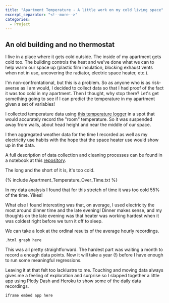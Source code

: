 ```yaml
---
title: "Apartment Temperature - A little work on my cold living space"
excerpt_separator: "<!--more-->"
categories: 
  - Project
---
```




## An old building and no thermostat

I live in a place where it gets cold outside. The inside of my apartment gets cold too. The building controls the heat and we've done what we can to help warm our space up (plastic film insulation, blocking exhaust vents when not in use, uncovering the radiator, electric space heater, etc.). 

I'm non-confrontational, but this is a problem. So as anyone who is as risk-averse as I am would,  I decided to collect data so that I had proof of the fact it was too cold in my apartment. Then I thought, why stop there? Let's get something going to see if I can predict the temperature in my apartment given a set of variables!

I collected temperature data using [this temperature logger](https://www.elitechustore.com/products/elitech-rc-5-pdf-usb-temperature-data-logger-32000-points-reusable?_pos=4&_sid=472efe853&_ss=r) in a spot that would accurately record the "room" temperature. So it was suspended away from walls, about head height and near the middle of our space. 

I then aggregated weather data for the time I recorded as well as my electricity use habits with the hope that the space heater use would show up in the data. 

A full description of data collection and cleaning processes can be found in a notebook at this [repository](https://github.com/Ferrallv/ApartmentTemperature). 

The long and the short of it is, it's too cold.

{% include Apartment_Temperature_Over_Time.txt %}

In my data analysis I found that for this stretch of time it was too cold 55% of the time. Yikes! 

What else I found interesting was that, on average, I used electricity the most around dinner time and the late evening! Dinner makes sense, and my thoughts on the late evening was that heater was working hardest when it was coldest right before we turn it off to sleep.

We can take a look at the ordinal results of the average hourly recordings.

`.html graph here`

This was all pretty straightforward. The hardest part was waiting a month to record a enough data points. Now it will take a year (!) before I have enough to run some meaningful regressions.

Leaving it at that felt too lacklustre to me. Touching and moving data always gives me a feeling of exploration and surprise so I slapped together a little app using Plotly Dash and Heroku to show some of the daily data recordings. 

`iframe embed app here`
